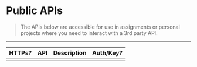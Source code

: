 # Public APIs

> The APIs below are accessible for use in assignments or personal projects where you need to interact with a 3rd party API.

- - - -

| HTTPs? | API | Description | Auth/Key? |
|:---:|:---|:---|:--:|
|     |    |    |    |